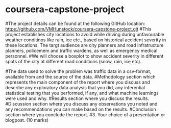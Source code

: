 # coursera-capstone-project
#The project details can be found at the following GitHub location: https://github.com/VMHunstock/coursera-capstone-project.git
#This project establishes city locations to avoid while driving during unfavourable weather conditinos like rain, ice etc., based on historical accident severity in these locations. The targt audience are city planners and road infratructure planners, policemem and traffic wardens, as well as emergency medical personnel. 
#We will choose a boxplot to show accident severity in different spots of the city at different road conditions (snow, rain, ice etc). 

#The data used to solve the problem was traffic data in a csv-format, available from and the source of the data.
#Methodology section which represents the main component of the report where you discuss and describe any exploratory data analysis that you did, any inferential statistical testing that you performed, if any, and what machine learnings were used and why.
#Results section where you discuss the results.
#Discussion section where you discuss any observations you noted and any recommendations you can make based on the results.
#Conclusion section where you conclude the report.
#3. Your choice of a presentation or blogpost. (10 marks)
